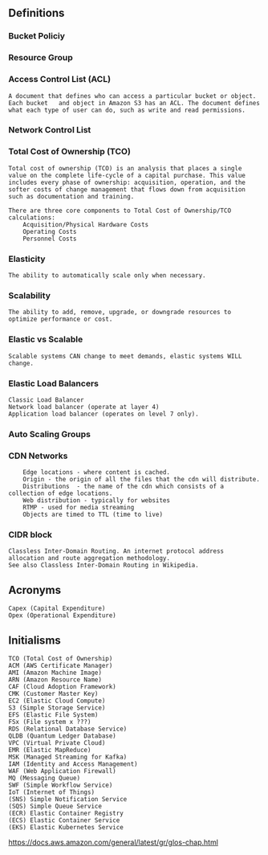 ## Definitions

### Bucket Policiy

### Resource Group

### Access Control List (ACL)
    A document that defines who can access a particular bucket or object. Each bucket   and object in Amazon S3 has an ACL. The document defines what each type of user can do, such as write and read permissions.

### Network Control List

### Total Cost of Ownership (TCO)

    Total cost of ownership (TCO) is an analysis that places a single value on the complete life-cycle of a capital purchase. This value includes every phase of ownership: acquisition, operation, and the softer costs of change management that flows down from acquisition such as documentation and training.

    There are three core components to Total Cost of Ownership/TCO calculations:
        Acquisition/Physical Hardware Costs
        Operating Costs
        Personnel Costs

### Elasticity
    The ability to automatically scale only when necessary.

### Scalability
    The ability to add, remove, upgrade, or downgrade resources to optimize performance or cost.

### Elastic vs Scalable
    Scalable systems CAN change to meet demands, elastic systems WILL change.

### Elastic Load Balancers
    Classic Load Balancer 
    Network load balancer (operate at layer 4)
    Application load balancer (operates on level 7 only).

### Auto Scaling Groups

### CDN Networks
        Edge locations - where content is cached.
        Origin - the origin of all the files that the cdn will distribute.
        Distributions  - the name of the cdn which consists of a collection of edge locations.
        Web distribution - typically for websites
        RTMP - used for media streaming
        Objects are timed to TTL (time to live)

### CIDR block
    Classless Inter-Domain Routing. An internet protocol address allocation and route aggregation methodology.
    See also Classless Inter-Domain Routing in Wikipedia.

## Acronyms
    Capex (Capital Expenditure)
    Opex (Operational Expenditure)


## Initialisms
    TCO (Total Cost of Ownership)
    ACM (AWS Certificate Manager)
    AMI (Amazon Machine Image)
    ARN (Amazon Resource Name)
    CAF (Cloud Adoption Framework)
    CMK (Customer Master Key) 
    EC2 (Elastic Cloud Compute)
    S3 (Simple Storage Service)
    EFS (Elastic File System)
    FSx (File system x ???)
    RDS (Relational Database Service)
    QLDB (Quantum Ledger Database)
    VPC (Virtual Private Cloud)
    EMR (Elastic MapReduce)
    MSK (Managed Streaming for Kafka)
    IAM (Identity and Access Management)
    WAF (Web Application Firewall)
    MQ (Messaging Queue)
    SWF (Simple Workflow Service)
    IoT (Internet of Things)
    (SNS) Simple Notification Service
    (SQS) Simple Queue Service
    (ECR) Elastic Container Registry
    (ECS) Elastic Container Service
    (EKS) Elastic Kubernetes Service


https://docs.aws.amazon.com/general/latest/gr/glos-chap.html